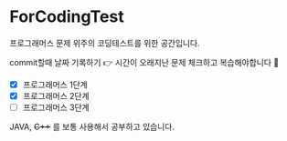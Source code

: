 # ForCodingTest
프로그래머스 문제 위주의 코딩테스트를 위한 공간입니다.

commit할때 날짜 기록하기 :point_right: 시간이 오래지난 문제 체크하고 복습해야합니다 :tada:

- [x] 프로그래머스 1단계
- [x] 프로그래머스 2단계
- [ ] 프로그래머스 3단계

JAVA, ~~C++~~ 를 보통 사용해서 공부하고 있습니다. 
